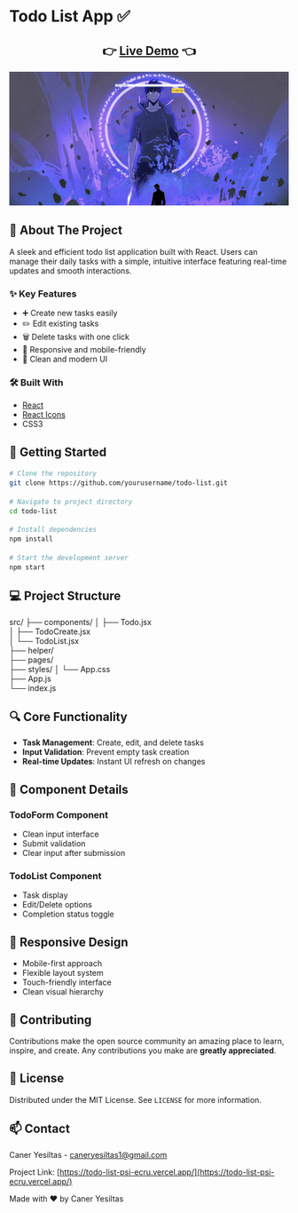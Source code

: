# Todo List App ✅

<div align="center">
  <h2>
    👉 <a href="https://todo-list-psi-ecru.vercel.app/">Live Demo</a> 👈
  </h2>
</div>

<div align="center">
  <img src="assets/demo.gif" alt="Todo List Demo" width="800"/>
</div>

## 📌 About The Project

A sleek and efficient todo list application built with React. Users can manage their daily tasks with a simple, intuitive interface featuring real-time updates and smooth interactions.

### ✨ Key Features

- ➕ Create new tasks easily
- ✏️ Edit existing tasks
- 🗑️ Delete tasks with one click
- 📱 Responsive and mobile-friendly
- 🎨 Clean and modern UI


### 🛠️ Built With

- [React](https://reactjs.org/)
- [React Icons](https://react-icons.github.io/react-icons/)
- CSS3

## 🚀 Getting Started

```bash
# Clone the repository
git clone https://github.com/yourusername/todo-list.git

# Navigate to project directory
cd todo-list

# Install dependencies
npm install

# Start the development server
npm start
```

## 💻 Project Structure


src/
├── components/
│   ├── Todo.jsx          
│   ├── TodoCreate.jsx    
│   └── TodoList.jsx     
├── helper/               
├── pages/               
├── styles/
│   └── App.css          
├── App.js               
└── index.js             

## 🔍 Core Functionality

- **Task Management**: Create, edit, and delete tasks
- **Input Validation**: Prevent empty task creation
- **Real-time Updates**: Instant UI refresh on changes

## 🎯 Component Details

### TodoForm Component
- Clean input interface
- Submit validation
- Clear input after submission

### TodoList Component
- Task display
- Edit/Delete options
- Completion status toggle

## 📱 Responsive Design

- Mobile-first approach
- Flexible layout system
- Touch-friendly interface
- Clean visual hierarchy

## 🤝 Contributing

Contributions make the open source community an amazing place to learn, inspire, and create. Any contributions you make are **greatly appreciated**.

## 📄 License

Distributed under the MIT License. See `LICENSE` for more information.

## 📫 Contact

Caner Yesiltas - caneryesiltas1@gmail.com

Project Link: [https://todo-list-psi-ecru.vercel.app/](https://todo-list-psi-ecru.vercel.app/)



  Made with ❤️ by Caner Yesiltas


